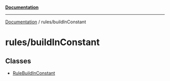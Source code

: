 [**Documentation**](../../README.md)

***

[Documentation](../../README.md) / rules/buildInConstant

# rules/buildInConstant

## Classes

- [RuleBuildInConstant](classes/RuleBuildInConstant.md)
